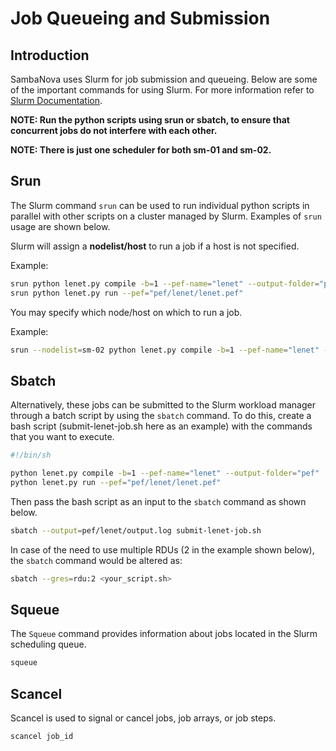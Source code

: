 # Job Queueing and Submission

## Introduction

SambaNova uses Slurm for job submission and queueing. Below are some of the important commands for using Slurm. For more information refer to [Slurm Documentation](https://slurm.schedmd.com/).

**NOTE: Run the python scripts using srun or sbatch, to ensure that concurrent jobs do not interfere with each other.**

**NOTE: There is just one scheduler for both sm-01 and sm-02.**

## Srun

The Slurm command `srun` can be used to run individual python scripts in parallel with other scripts on a cluster managed by Slurm. Examples of `srun` usage are shown below.

Slurm will assign a **nodelist/host** to run a job if a host is not specified.

Example:

```bash
srun python lenet.py compile -b=1 --pef-name="lenet" --output-folder="pef"
srun python lenet.py run --pef="pef/lenet/lenet.pef"
```

You may specify which node/host on which to run a job.

Example:

```bash
srun --nodelist=sm-02 python lenet.py compile -b=1 --pef-name="lenet" --output-folder="pef"
```

## Sbatch

Alternatively, these jobs can be submitted to the Slurm workload manager through a batch script by using the `sbatch` command. To do this, create a bash script (submit-lenet-job.sh here as an example) with the commands that you want to execute.

```bash
#!/bin/sh

python lenet.py compile -b=1 --pef-name="lenet" --output-folder="pef"
python lenet.py run --pef="pef/lenet/lenet.pef"
```

Then pass the bash script as an input to the `sbatch` command as shown below.

```bash
sbatch --output=pef/lenet/output.log submit-lenet-job.sh
```

In case of the need to use multiple RDUs (2 in the example shown below), the `sbatch` command would be altered as:

```bash
sbatch --gres=rdu:2 <your_script.sh>
```
<!--- See [DataParallel](DataParallel.md) for additional information. --->

## Squeue

The `Squeue` command provides information about jobs located in the Slurm scheduling queue.

```bash
squeue
```

## Scancel

Scancel is used to signal or cancel jobs, job arrays, or job steps.

```bash
scancel job_id
```
